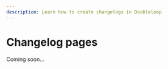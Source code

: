 ```yaml
---
description: Learn how to create changelogs in Doubleloop
---
```


# Changelog pages

Coming soon...
